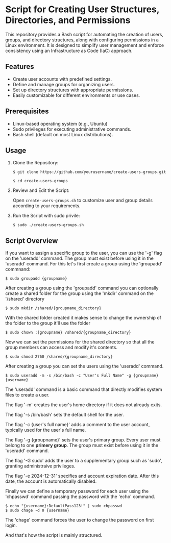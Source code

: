 # Script for Creating User Structures, Directories, and Permissions

This repository provides a Bash script for automating the creation of users, groups, and directory structures, along with configuring permissions in a Linux environment. It is designed to simplify user management and enforce consistency using an Infrastructure as Code (IaC) approach.

## Features

- Create user accounts with predefined settings.
- Define and manage groups for organizing users.
- Set up directory structures with appropriate permissions.
- Easily customizable for different environments or use cases.

## Prerequisites

-  Linux-based operating system (e.g., Ubuntu)
-  Sudo privileges for executing administrative commands.
-  Bash shell (default on most Linux distributions).

## Usage

1. Clone the Repository:

    `$ git clone https://github.com/yourusername/create-users-groups.git`

    `$ cd create-users-groups`

2. Review and Edit the Script:

    Open `create-users-groups.sh` to customize user and group details according to your requirements.

3. Run the Script with sudo privile:

    `$ sudo ./create-users-groups.sh`

## Script Overview

If you want to assign a specific group to the user, you can use the '-g' flag on the 'useradd' command. The group must exist before using it in the 'useradd' command. For this let's first create a group using the 'groupadd' commnand:

    $ sudo groupadd {groupname}

After creating a group using the 'groupadd' command you can optionally create a shared folder for the group using the 'mkdir' command on the '/shared' directory

    $ sudo mkdir /shared/{groupname_directory}

With the shared folder created it makes sense to change the ownership of the folder to the group it'll use the folder

    $ sudo chown :{groupname} /shared/{groupname_directory}

Now we can set the permissions for the shared directory so that all the group members can access and modify it's contents.

	$ sudo chmod 2760 /shared/{groupname_directory}

After creating a group you can set the users using the 'useradd' command. 

    $ sudo useradd -m -s /bin/bash -c "User's Full Name" -g {groupname} {username}

The 'useradd' command is a basic command that directly modifies system files to create a user.

The flag '-m' creates the user's home directory if it does not already exits.

The flag '-s /bin/bash' sets the default shell for the user.

The flag '-c {user's full name}' adds a comment to the user account, typically used for the user's full name.

The flag '-g {groupname}' sets the user's primary group. Every user must belong to one **primery group**. The group must exist before using it in the 'useradd' command.

The flag '-G sudo' adds the user to a supplementary group such as 'sudo', granting administraive privileges.

The flag '-e 2024-12-31' specifies and account expiration date. After this date, the account is automatically disabled.

Finally we can define a temporary password for each user using the 'chpasswd' command passing the password with the 'echo' command.

    $ echo "{username}:DefaultPass123!" | sudo chpasswd
	$ sudo chage -d 0 {username}

The 'chage' command forces the user to change the password on first login.

And that's how the script is mainly structured.